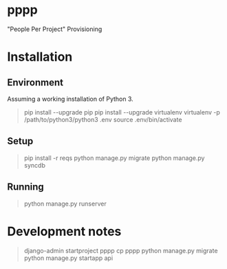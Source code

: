 # pppp
"People Per Project" Provisioning

# Installation

## Environment

Assuming a working installation of Python 3.
> pip install --upgrade pip
> pip install --upgrade virtualenv
> virtualenv -p /path/to/python3/python3 .env
> source .env/bin/activate

## Setup

> pip install -r reqs
> python manage.py migrate
> python manage.py syncdb

## Running

> python manage.py runserver

# Development notes

> django-admin startproject pppp
> cp pppp
> python manage.py migrate
> python manage.py startapp api
